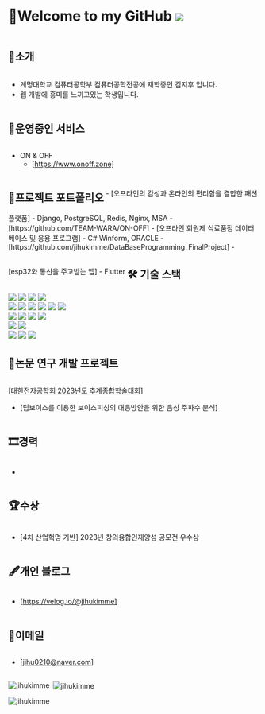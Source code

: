 # 👋Welcome to my GitHub ![](https://komarev.com/ghpvc/?username=jihukimme&label=Profile%20views&color=af4bf1&style=flat) 



<h2 style="display: inline-block; vertical-align: middle;">📌소개</h2>

- 계명대학교 컴퓨터공학부 컴퓨터공학전공에 재학중인 김지후 입니다.
- 웹 개발에 흥미를 느끼고있는 학생입니다.

<h2 style="display: inline-block; vertical-align: middle;">🚀운영중인 서비스</h2>

- ON & OFF
  - [https://www.onoff.zone]


<h2 style="display: inline-block; vertical-align: middle;">💼프로젝트 포트폴리오</h2>
- [오프라인의 감성과 온라인의 편리함을 결합한 패션 플랫폼] - Django, PostgreSQL, Redis, Nginx, MSA
  - [https://github.com/TEAM-WARA/ON-OFF]
- [오프라인 회원제 식료품점 데이터베이스 및 응용 프로그램] - C# Winform, ORACLE
  - [https://github.com/jihukimme/DataBaseProgramming_FinalProject]  
- [esp32와 통신을 주고받는 앱] - Flutter

  
<h2 style="display: inline-block; vertical-align: middle;">🛠 기술 스택</h2>

<div>
  <img src="https://img.shields.io/badge/-C-00599C?style=for-the-badge&logo=c&logoColor=white">
  <img src="https://img.shields.io/badge/-CSharp-239120?style=for-the-badge&logo=c-sharp&logoColor=white">
  <img src="https://img.shields.io/badge/python-3776AB?style=for-the-badge&logo=python&logoColor=white">
  <img src="https://img.shields.io/badge/java-007396?style=for-the-badge&logo=java&logoColor=white"> 
  <br>
  
  <img src="https://img.shields.io/badge/html5-E34F26?style=for-the-badge&logo=html5&logoColor=white"> 
  <img src="https://img.shields.io/badge/css-1572B6?style=for-the-badge&logo=css3&logoColor=white"> 
  <img src="https://img.shields.io/badge/javascript-F7DF1E?style=for-the-badge&logo=javascript&logoColor=black"> 
  <img src="https://img.shields.io/badge/react-61DAFB?style=for-the-badge&logo=react&logoColor=black"> 
  <img src="https://img.shields.io/badge/dart-02569B?style=for-the-badge&logo=dart&logoColor=white">
  <img src="https://img.shields.io/badge/flutter-02569B?style=for-the-badge&logo=flutter&logoColor=white">
  <br>
  
  <img src="https://img.shields.io/badge/node.js-339933?style=for-the-badge&logo=Node.js&logoColor=white">
  <img src="https://img.shields.io/badge/express-000000?style=for-the-badge&logo=express&logoColor=white">
  <img src="https://img.shields.io/badge/oracle-F80000?style=for-the-badge&logo=oracle&logoColor=white"> 
  <img src="https://img.shields.io/badge/mysql-4479A1?style=for-the-badge&logo=mysql&logoColor=white"> 
  <br>
  
  <img src="https://img.shields.io/badge/bootstrap-7952B3?style=for-the-badge&logo=bootstrap&logoColor=white">
  <img src="https://img.shields.io/badge/amazonaws-232F3E?style=for-the-badge&logo=amazonaws&logoColor=white"> 
  <br>
  
  <img src="https://img.shields.io/badge/github-181717?style=for-the-badge&logo=github&logoColor=white">
  <img src="https://img.shields.io/badge/git-F05032?style=for-the-badge&logo=git&logoColor=white">
  <img src="https://img.shields.io/badge/fontawesome-339AF0?style=for-the-badge&logo=fontawesome&logoColor=white">
  <br>
</div>

  
<h2 style="display: inline-block; vertical-align: middle;">📜논문 연구 개발 프로젝트</h2>

[[대한전자공학회 2023년도 추계종합학술대회](https://conf.theieie.org/2023f/)]
- [딥보이스를 이용한 보이스피싱의 대응방안을 위한 음성 주파수 분석]


<h2 style="display: inline-block; vertical-align: middle;">🎞경력</h2>

-


<h2 style="display: inline-block; vertical-align: middle;">🏆수상</h2>

- [4차 산업혁명 기반] 2023년 창의융합인재양성 공모전 우수상

  
<h2 style="display: inline-block; vertical-align: middle;">🖋개인 블로그</h2>

- [https://velog.io/@jihukimme]

<h2 style="display: inline-block; vertical-align: middle;">📧이메일</h2>

- [jihu0210@naver.com]
  
## 
<p><img align="left" src="https://github-readme-stats.vercel.app/api/top-langs?username=jihukimme&show_icons=true&theme=radical&locale=en&layout=compact" alt="jihukimme" /></p>

<p>&nbsp;<img align="center" src="https://github-readme-stats.vercel.app/api?username=jihukimme&show_icons=true&theme=radical&locale=en" alt="jihukimme" /></p>

<p><img align="center" src="https://github-readme-streak-stats.herokuapp.com/?user=jihukimme&theme=dark" alt="jihukimme" /></p>
